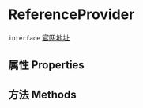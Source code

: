 # ReferenceProvider
`interface` [官网地址](https://microsoft.github.io/monaco-editor/docs.html#interfaces/languages.ReferenceProvider.html)
## 属性 Properties
## 方法 Methods

